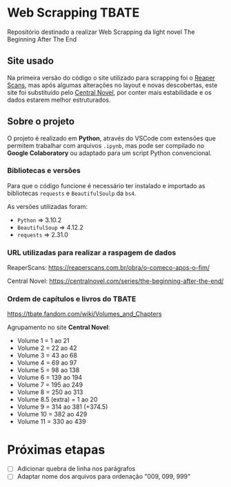 # Web Scrapping TBATE

Repositório destinado a realizar Web Scrapping da light novel The Beginning After The End

## Site usado

Na primeira versão do código o site utilizado para scrapping foi o [Reaper Scans](https://reaperscans.net/series/o-comeco-apos-o-fim-novel), mas após algumas alterações no layout e novas descobertas, este site foi substituído pelo [Central Novel](https://centralnovel.com/series/the-beginning-after-the-end/), por conter mais estabilidade e os dados estarem melhor estruturados.

## Sobre o projeto

O projeto é realizado em __Python__, através do VSCode com extensões que permitem trabalhar com arquivos `.ipynb`, mas pode ser compilado no __Google Colaboratory__ ou adaptado para um script Python convencional.

### Bibliotecas e versões

Para que o código funcione é necessário ter instalado e importado as bibliotecas `requests` e `BeautifulSoulp` da `bs4`.

As versões utilizadas foram:

- `Python` => 3.10.2
- `BeautifulSoup` => 4.12.2
- `requests` => 2.31.0

### URL utilizadas para realizar a raspagem de dados

ReaperScans: <https://reaperscans.com.br/obra/o-comeco-apos-o-fim/>

Central Novel: <https://centralnovel.com/series/the-beginning-after-the-end/>

### Ordem de capítulos e livros do TBATE

<https://tbate.fandom.com/wiki/Volumes_and_Chapters>

Agrupamento no site __Central Novel__:

- Volume 1 = 1 ao 21
- Volume 2 = 22 ao 42
- Volume 3 = 43 ao 68
- Volume 4 = 69 ao 97
- Volume 5 = 98 ao 138
- Volume 6 = 139 ao 194
- Volume 7 = 195 ao 249
- Volume 8 = 250 ao 313
- Volume 8.5 (extra) = 1 ao 20
- Volume 9 = 314 ao 381 (+374.5)
- Volume 10 = 382 ao 429
- Volume 11 = 330 ao 439

# Próximas etapas 

- [ ] Adicionar quebra de linha nos parágrafos
- [ ] Adaptar nome dos arquivos para ordenação "009, 099, 999"
